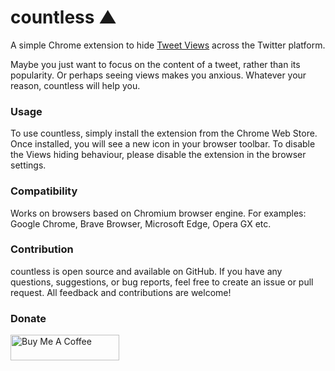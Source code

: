 # countless ▲

A simple Chrome extension to hide [Tweet Views](https://twitter.com/elonmusk/status/1605957811162054656) across the Twitter platform.

Maybe you just want to focus on the content of a tweet, rather than its popularity. Or perhaps seeing views makes you anxious. Whatever your reason, countless will help you.

### Usage

To use countless, simply install the extension from the Chrome Web Store. Once installed, you will see a new icon in your browser toolbar. To disable the Views hiding behaviour, please disable the extension in the browser settings.

### Compatibility

Works on browsers based on Chromium browser engine. For examples: Google Chrome, Brave Browser, Microsoft Edge, Opera GX etc.

### Contribution

countless is open source and available on GitHub. If you have any questions, suggestions, or bug reports, feel free to create an issue or pull request. All feedback and contributions are welcome!

### Donate
<a href="https://www.buymeacoffee.com/mayurbhoi" target="_blank"><img src="https://cdn.buymeacoffee.com/buttons/default-orange.png" alt="Buy Me A Coffee" height="41" width="174"></a>
